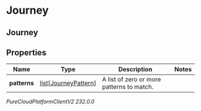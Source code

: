 # Journey

## Journey

## Properties

|Name | Type | Description | Notes|
|------------ | ------------- | ------------- | -------------|
| **patterns** | [list[JourneyPattern]](JourneyPattern) | A list of zero or more patterns to match. | |



_PureCloudPlatformClientV2 232.0.0_
